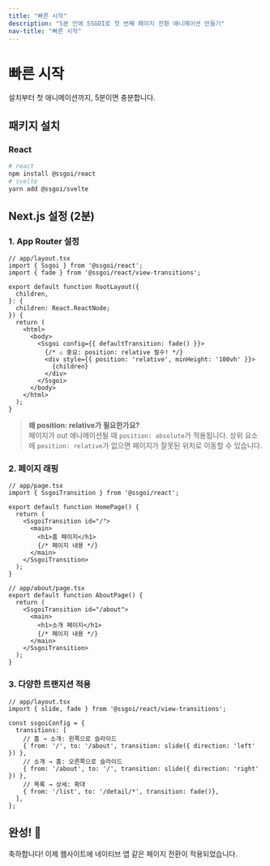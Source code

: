 ```yaml
---
title: "빠른 시작"
description: "5분 안에 SSGOI로 첫 번째 페이지 전환 애니메이션 만들기"
nav-title: "빠른 시작"
---
```


# 빠른 시작

설치부터 첫 애니메이션까지, 5분이면 충분합니다.

## 패키지 설치

### React

```bash
# react
npm install @ssgoi/react
# svelte
yarn add @ssgoi/svelte
```

## Next.js 설정 (2분)

### 1. App Router 설정

```tsx
// app/layout.tsx
import { Ssgoi } from '@ssgoi/react';
import { fade } from '@ssgoi/react/view-transitions';

export default function RootLayout({
  children,
}: {
  children: React.ReactNode;
}) {
  return (
    <html>
      <body>
        <Ssgoi config={{ defaultTransition: fade() }}>
          {/* ⚠️ 중요: position: relative 필수! */}
          <div style={{ position: 'relative', minHeight: '100vh' }}>
            {children}
          </div>
        </Ssgoi>
      </body>
    </html>
  );
}
```

> **왜 position: relative가 필요한가요?**  
> 페이지가 out 애니메이션될 때 `position: absolute`가 적용됩니다. 상위 요소에 `position: relative`가 없으면 페이지가 잘못된 위치로 이동할 수 있습니다.

### 2. 페이지 래핑

```tsx
// app/page.tsx
import { SsgoiTransition } from '@ssgoi/react';

export default function HomePage() {
  return (
    <SsgoiTransition id="/">
      <main>
        <h1>홈 페이지</h1>
        {/* 페이지 내용 */}
      </main>
    </SsgoiTransition>
  );
}

// app/about/page.tsx
export default function AboutPage() {
  return (
    <SsgoiTransition id="/about">
      <main>
        <h1>소개 페이지</h1>
        {/* 페이지 내용 */}
      </main>
    </SsgoiTransition>
  );
}
```

### 3. 다양한 트랜지션 적용

```tsx
// app/layout.tsx
import { slide, fade } from '@ssgoi/react/view-transitions';

const ssgoiConfig = {
  transitions: [
    // 홈 → 소개: 왼쪽으로 슬라이드
    { from: '/', to: '/about', transition: slide({ direction: 'left' }) },
    // 소개 → 홈: 오른쪽으로 슬라이드
    { from: '/about', to: '/', transition: slide({ direction: 'right' }) },
    // 목록 → 상세: 확대
    { from: '/list', to: '/detail/*', transition: fade()},
  ],
};
```

## 완성! 🎉

축하합니다! 이제 웹사이트에 네이티브 앱 같은 페이지 전환이 적용되었습니다.